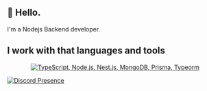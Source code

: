 ## 🙋 Hello.
I'm a Nodejs Backend developer. 

## I work with that languages and tools 
<p align="center">
  <a href="#">
    <img src="https://skillicons.dev/icons?i=nodejs,ts,nestjs,postgres,mongodb,prisma,docker,postman" alt="TypeScript, Node.js, Nest.js, MongoDB, Prisma, Typeorm" />
  </a>
</p>

[![Discord Presence](https://lanyard.cnrad.dev/api/921397251446808616)](https://discord.com/users/921397251446808616)



